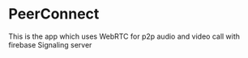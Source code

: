 # PeerConnect
This is the app which uses WebRTC for p2p audio and video call with firebase Signaling server
